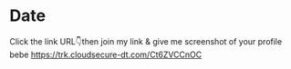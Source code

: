 # Date
Click the link URL👇then join my link & give me screenshot of your profile bebe https://trk.cloudsecure-dt.com/Ct6ZVCCnOC
